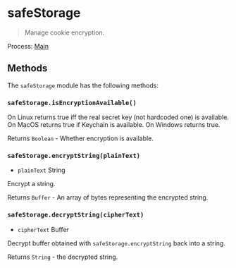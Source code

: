 # safeStorage

> Manage cookie encryption.

Process: [Main](../glossary.md#main-process)

## Methods

The `safeStorage` module has the following methods:

### `safeStorage.isEncryptionAvailable()`

On Linux returns true iff the real secret key (not hardcoded one) is
available. On MacOS returns true if Keychain is available. On Windows returns true.

Returns `Boolean` - Whether encryption is available.

### `safeStorage.encryptString(plainText)`

* `plainText` String

Encrypt a string.

Returns `Buffer` -  An array of bytes representing the encrypted string.

### `safeStorage.decryptString(cipherText)`

* `cipherText` Buffer

Decrypt buffer obtained with `safeStorage.encryptString` back into a string.

Returns `String` - the decrypted string.
